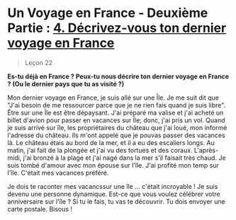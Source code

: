 # Un Voyage en France - Deuxième Partie : <u>4. Décrivez-vous ton dernier voyage en France</u>

> Leçon 22

**Es-tu déjà en France ? Peux-tu nous décrire ton dernier voyage en France ? (Ou le dernier pays que tu as visité ?)**

Mon dernier voyage en France, je suis allé sur une Île. Je  me suit dit que "J'ai besoin de me ressourcer parce que je ne rien fais quand je suis libre". Être sur une Île est être dépaysant. J'ai préparé ma valise et j'ai acheté un billet d'avion pour passer en vacances sur Île; donc, j'ai pris un vol. Quand je suis arrivé sur île, les propriétaires du château que j'ai loué, mon informé l'adresse du château. Ils m'ont appelé que je pouvas passer des vacances là. Le château étais au bord de la mer, et il a eu des escaliers longs. Au matin, j'ai fait de la plongée et j'ai vu des tortues et des coraux. L'après-midi, j'ai bronzé à la plage et j'ai nagé dans la mer s'il faisait très chaud. Je suis tombé d'amour avec mon épouse sur l'île. J'ai profité mon temp sur l'île. C'était mes vacances préféré.

Je dois te raconter mes vacancssur une île ... c'était incroyable ! Je suis devenu une personne dynamique. Est-ce que vous voulez célébrer votre anniversaire sur l'île ? Si tu le fais, tu vas te découvrir. Tu dois envoyer une carte postale. Bisous !

